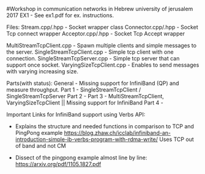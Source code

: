 #Workshop in communication networks in Hebrew university of jerusalem 2017
EX1 - See ex1.pdf for ex. instructions.

Files:
Stream.cpp/.hpp - Socket wrapper class
Connector.cpp/.hpp - Socket Tcp connect wrapper
Acceptor.cpp/.hpp - Socket Tcp Accept wrapper

MultiStreamTcpClient.cpp 	- Spawn multiple clients and simple messages to the server.
SingleStreamTcpClient.cpp - Simple tcp client with one connection.
SingleStreamTcpServer.cpp - Simple tcp server that can support once socket.
VaryingSizeTcpClient.cpp - Enables to send messages with varying increasing size.

Parts(with status):
General - Missing support for InfiniBand (QP) and measure throughput.
Part 1 - SingleStreamTcpClient / SingleStreamTcpServer
Part 2 - 
Part 3 - MultiStreamTcpClient, VaryingSizeTcpClient || Missing support for InfiniBand
Part 4 -


Important Links for InfiniBand support using Verbs API:
- Explains the structure and needed functions in comparison to TCP and PingPong example
  https://blog.zhaw.ch/icclab/infiniband-an-introduction-simple-ib-verbs-program-with-rdma-write/
  Uses TCP out of band and not CM


- Dissect of the pingpong example almost line by line: 
https://arxiv.org/pdf/1105.1827.pdf


